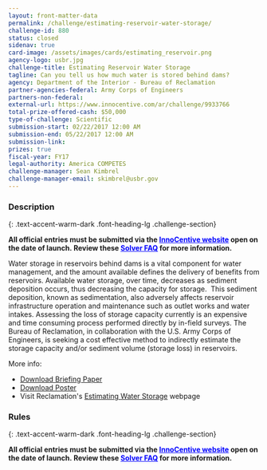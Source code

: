 ```yaml
---
layout: front-matter-data
permalink: /challenge/estimating-reservoir-water-storage/
challenge-id: 880
status: closed
sidenav: true
card-image: /assets/images/cards/estimating_reservoir.png
agency-logo: usbr.jpg
challenge-title: Estimating Reservoir Water Storage
tagline: Can you tell us how much water is stored behind dams?
agency: Department of the Interior - Bureau of Reclamation
partner-agencies-federal: Army Corps of Engineers
partners-non-federal: 
external-url: https://www.innocentive.com/ar/challenge/9933766
total-prize-offered-cash: $50,000
type-of-challenge: Scientific
submission-start: 02/22/2017 12:00 AM
submission-end: 05/22/2017 12:00 AM
submission-link:  
prizes: true
fiscal-year: FY17
legal-authority: America COMPETES
challenge-manager: Sean Kimbrel
challenge-manager-email: skimbrel@usbr.gov
---
```


<!-- Description start -->
### Description
{: .text-accent-warm-dark .font-heading-lg .challenge-section}

<p><strong>All official entries must be submitted via the <span style="color: #0000ff;"><a style="color: #0000ff;" href="https://www.innocentive.com/ar/challenge/9933766" target="_blank" rel="noopener noreferrer">InnoCentive website</a></span> open on the date of launch.&nbsp;Review these&nbsp;<span style="color: #0000ff;"><a style="color: #0000ff;" href="https://www.usbr.gov/research/challenge/SolverFAQ.html">Solver FAQ</a></span>&nbsp;for more information.</strong></p>
<p>Water storage in reservoirs behind dams is a vital component for water management, and the amount available defines the delivery of benefits from reservoirs. Available water storage, over time, decreases as sediment deposition occurs, thus decreasing the capacity for storage. &nbsp;This sediment deposition, known as sedimentation, also adversely affects reservoir infrastructure operation and maintenance such as outlet works and water intakes. Assessing the loss of storage capacity currently is an expensive and time consuming process performed directly by in-field surveys. The Bureau of Reclamation, in collaboration with the U.S. Army Corps of Engineers, is seeking a cost effective method to indirectly estimate the storage capacity and/or sediment volume (storage loss) in reservoirs.</p>
<p>More info:</p>
<ul>
<li><a href="https://www.usbr.gov/research/challenge/docs/Sediment_Briefing_Paper_20Sep2016_REVISED.pdf" target="_blank" rel="noopener noreferrer">Download Briefing Paper</a></li>
<li><a href="https://www.usbr.gov/research/challenge/images/SedimentPoster.PNG">Download Poster</a></li>
<li>Visit Reclamation's <a href="https://www.usbr.gov/research/challenge/waterstorage.html" target="_blank&quot;">Estimating Water Storage</a> webpage</li>
</ul>

<!-- Rules start -->
### Rules 
{: .text-accent-warm-dark .font-heading-lg .challenge-section}

<p><strong>All official entries must be submitted via the <span style="color: #0000ff;"><a style="color: #0000ff;" href="https://www.innocentive.com/ar/challenge/9933766" target="_blank" rel="noopener noreferrer">InnoCentive website</a></span> open on the date of launch.&nbsp;Review these&nbsp;<span style="color: #0000ff;"><a style="color: #0000ff;" href="https://www.usbr.gov/research/challenge/SolverFAQ.html" target="">Solver FAQ</a></span>&nbsp;for more information.</strong></p>
